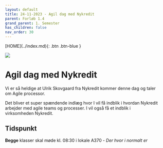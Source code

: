 ```yaml
---
layout: default
title: 24-11-2023 - Agil dag med Nykredit
parent: Forløb 1.4
grand_parent: 1. Semester
has_children: false
nav_order: 30
---
```


<span class="fs-1">
[HOME](../index.md){: .btn .btn-blue }
</span>

![](./image/Nykredit-logo.png)

# Agil dag med Nykredit
Vi er så heldige at Ulrik Skovgaard fra Nykredit kommer denne dag og taler om Agile processor.

Det bliver et super spændende indlæg hvor I vil få indblik i hvordan Nykredit arbejder med agile teams og processer. I vil også få et indblik i virksomheden Nykredit.

## Tidspunkt
**Begge** klasser skal møde kl. 08:30 i lokale A370 - *Der hvor i normalt er*
